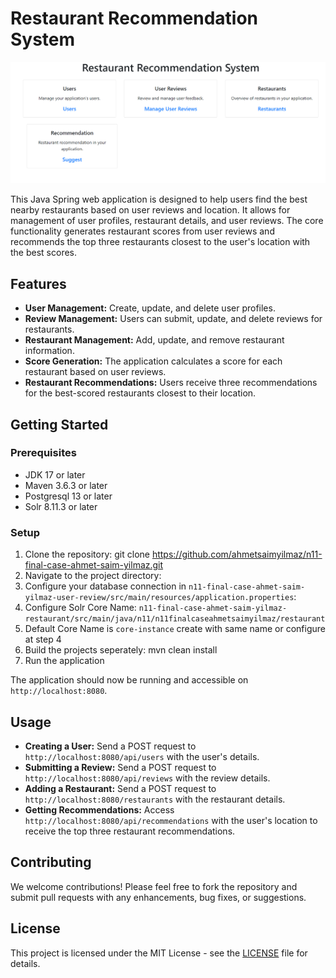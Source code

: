 # Restaurant Recommendation System

![Application Screenshot](https://github.com/ahmetsaimyilmaz/n11-final-case-ahmet-saim-yilmaz/blob/master/WelcomePage.PNG)

This Java Spring web application is designed to help users find the best nearby restaurants based on user reviews and location. 
It allows for management of user profiles, restaurant details, and user reviews. The core functionality generates restaurant scores from user reviews and recommends the top three restaurants closest to the user's location with the best scores.

## Features

- **User Management:** Create, update, and delete user profiles.
- **Review Management:** Users can submit, update, and delete reviews for restaurants.
- **Restaurant Management:** Add, update, and remove restaurant information.
- **Score Generation:** The application calculates a score for each restaurant based on user reviews.
- **Restaurant Recommendations:** Users receive three recommendations for the best-scored restaurants closest to their location.

## Getting Started

### Prerequisites

- JDK 17 or later
- Maven 3.6.3 or later
- Postgresql 13 or later
- Solr 8.11.3 or later

### Setup

1. Clone the repository: git clone [<repository-url>](https://github.com/ahmetsaimyilmaz/n11-final-case-ahmet-saim-yilmaz.git)https://github.com/ahmetsaimyilmaz/n11-final-case-ahmet-saim-yilmaz.git
2. Navigate to the project directory:
3. Configure your database connection in `n11-final-case-ahmet-saim-yilmaz-user-review/src/main/resources/application.properties`:
4. Configure Solr Core Name: `n11-final-case-ahmet-saim-yilmaz-restaurant/src/main/java/n11/n11finalcaseahmetsaimyilmaz/restaurant`
5. Default Core Name is `core-instance` create with same name or configure at step 4
6. Build the projects seperately: mvn clean install
7. Run the application

The application should now be running and accessible on `http://localhost:8080`.

## Usage

- **Creating a User:** Send a POST request to `http://localhost:8080/api/users` with the user's details.
- **Submitting a Review:** Send a POST request to `http://localhost:8080/api/reviews` with the review details.
- **Adding a Restaurant:** Send a POST request to `http://localhost:8080/restaurants` with the restaurant details.
- **Getting Recommendations:** Access `http://localhost:8080/api/recommendations` with the user's location to receive the top three restaurant recommendations.

## Contributing

We welcome contributions! Please feel free to fork the repository and submit pull requests with any enhancements, bug fixes, or suggestions.

## License

This project is licensed under the MIT License - see the [LICENSE](LICENSE) file for details.

 
